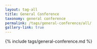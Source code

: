 ```yaml
---
layout: tag-all
title: General Conference
taxonomy: general conference
permalink: /tags/general-conference/all/
gallery-link: true
---
```


{% include tags/general-conference.md %}
